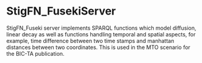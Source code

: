 # StigFN_FusekiServer
 
StigFN_Fuseki server implements SPARQL functions which model diffusion, linear decay as well as functions handling temporal and spatial aspects, for example, time difference between two time stamps and manhattan distances between two coordinates. This is used in the MTO scenario for the BIC-TA publication.
